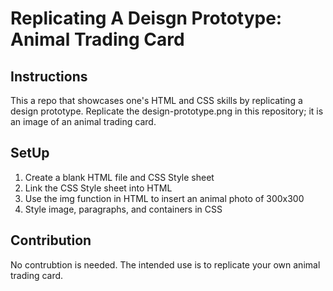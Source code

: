 # Replicating A Deisgn Prototype: Animal Trading Card
## Instructions
This a repo that showcases one's HTML and CSS skills by replicating a design prototype. Replicate the design-prototype.png in this repository; it is an image of an animal trading card. 
##
## SetUp
1. Create a blank HTML file and CSS Style sheet
2. Link the CSS Style sheet into HTML
3. Use the img function in HTML to insert an animal photo of 300x300
4. Style image, paragraphs, and containers in CSS
## Contribution
No contrubtion is needed. The intended use is to replicate your own animal trading card.
